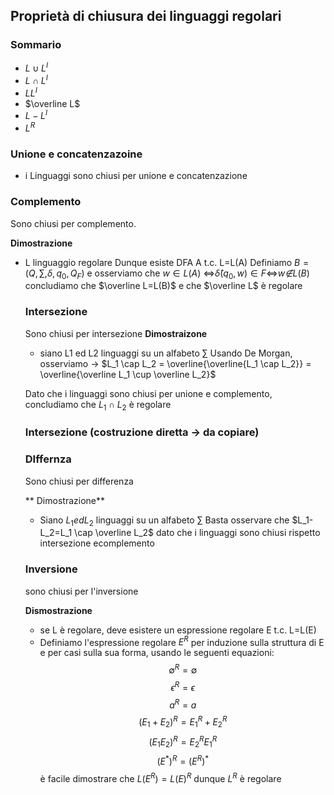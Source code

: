 ## Proprietà di chiusura dei linguaggi regolari
### Sommario
- $L \cup L^I$
- $L \cap L^I$
- $LL^I$
- $\overline L$
- $L - L^I$
- $L^R$

### Unione e concatenzazoine
- i Linguaggi sono chiusi per unione e concatenzazione

### Complemento
Sono chiusi per complemento.

**Dimostrazione**
- L linguaggio regolare
	Dunque esiste DFA A t.c. L=L(A)
	Definiamo $B=(Q,\sum,\delta,q_0,Q_F)$ e osserviamo che $w \in L(A)$ <=>$\hat\delta(q_0,w) \in F$<=>$w \not∈ L(B)$
	concludiamo che $\overline L=L(B)$ e che $\overline L$ è regolare
	
	### Intersezione
	Sono chiusi per intersezione
	**Dimostraizone**
	- siano L1 ed L2 linguaggi su un alfabeto $\sum$
	Usando De Morgan, osserviamo -> $L_1 \cap L_2 = \overline{\overline{L_1 \cap L_2}} = \overline{\overline L_1 \cup \overline L_2}$
	 
	 Dato che i linguaggi sono chiusi per unione e complemento, concludiamo che $L_1 \cap L_2$ è regolare
	
	### Intersezione (costruzione diretta -> da copiare)
	
	### DIffernza
	Sono chiusi per differenza
	
	** Dimostrazione**
	- Siano $L_1 ed L_2$ linguaggi su un alfabeto $\sum$
	Basta osservare che $L_1-L_2=L_1 \cap \overline L_2$ dato che i linguaggi sono chiusi rispetto intersezione ecomplemento
	
	### Inversione
	sono chiusi per l'inversione
	
	**Dismostrazione**
	- se L è regolare, deve esistere un espressione regolare E t.c. L=L(E)
	- Definiamo l'espressione regolare $E^R$ per induzione sulla struttura di E e per casi sulla sua forma, usando le seguenti equazioni: 
$$\emptyset^R = \emptyset $$
$$\epsilon^R = \epsilon $$
$$a^R = a $$
$$(E_1+E_2)^R=E_1^R+E_2^R$$
$$(E_1E_2)^R=E_2^RE_1^R $$
$$(E^*)^R=(E^R)^* $$
		è facile dimostrare che $L(E^R)=L(E)^R$ dunque $L^R$ è regolare
		